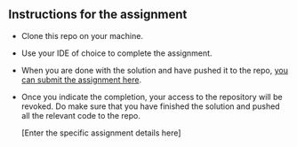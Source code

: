  ## Instructions for the assignment
* Clone this repo on your machine.
* Use your IDE of choice to complete the assignment.
* When you are done with the solution and have pushed it to the repo, [you can submit the assignment here](https://app.snapcode.review/submission_links/e817fb6c-20df-4086-84d7-a064f73f736e).
* Once you indicate the completion, your access to the repository will be revoked. Do make sure that you have finished the solution and pushed all the relevant code to the repo.

    [Enter the specific assignment details here]

    